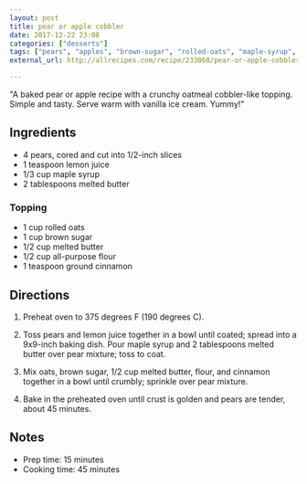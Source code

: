 ```yaml
---
layout: post
title: pear or apple cobbler
date: 2017-12-22 23:08
categories: ["desserts"]
tags: ["pears", "apples", "brown-sugar", "rolled-oats", "maple-syrup", "cinnamon", "butter"]
external_url: http://allrecipes.com/recipe/233068/pear-or-apple-cobbler/print/?recipeType=Recipe&servings=9&isMetric=false

---
```


"A baked pear or apple recipe with a crunchy oatmeal cobbler-like topping. Simple and tasty. Serve warm with vanilla ice cream. Yummy!"

## Ingredients

* 4 pears, cored and cut into 1/2-inch slices
* 1 teaspoon lemon juice
* 1/3 cup maple syrup
* 2 tablespoons melted butter

### Topping

* 1 cup rolled oats
* 1 cup brown sugar
* 1/2 cup melted butter
* 1/2 cup all-purpose flour
* 1 teaspoon ground cinnamon

## Directions

1. Preheat oven to 375 degrees F (190 degrees C).

2. Toss pears and lemon juice together in a bowl until coated; spread
   into a 9x9-inch baking dish. Pour maple syrup and 2 tablespoons
   melted butter over pear mixture; toss to coat.

3. Mix oats, brown sugar, 1/2 cup melted butter, flour, and cinnamon
   together in a bowl until crumbly; sprinkle over pear mixture.

4. Bake in the preheated oven until crust is golden and pears are
   tender, about 45 minutes.

## Notes

* Prep time: 15 minutes
* Cooking time: 45 minutes
